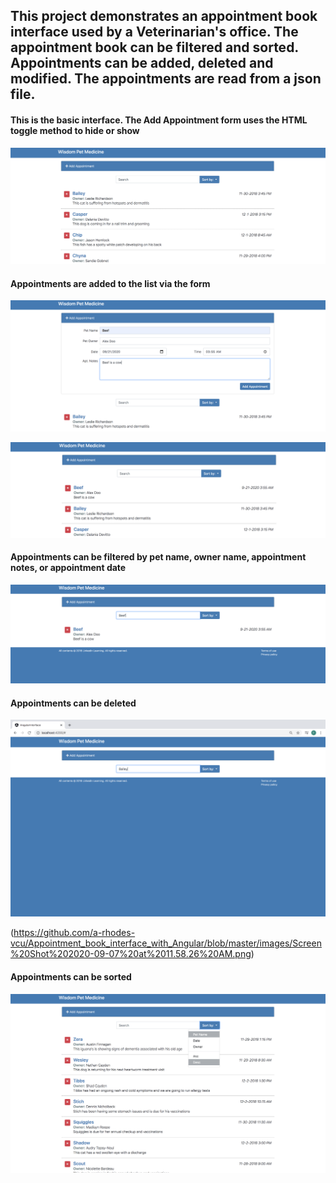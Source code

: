<h2> This project demonstrates an appointment book interface used by a Veterinarian's office. The appointment book can be filtered and sorted. Appointments can be added, deleted and modified. The appointments are read from a json file. </h2>


<h4>This is the basic interface. The Add Appointment form uses the HTML toggle method to hide or show</h4>

![image_1](https://github.com/a-rhodes-vcu/Appointment_book_interface_with_Angular/blob/master/images/Screen%20Shot%202020-09-07%20at%2011.54.59%20AM.png)

<h4>Appointments are added to the list via the form </h4>

![image_2](https://github.com/a-rhodes-vcu/Appointment_book_interface_with_Angular/blob/master/images/Screen%20Shot%202020-09-07%20at%2011.55.35%20AM.png)

![image_3](https://github.com/a-rhodes-vcu/Appointment_book_interface_with_Angular/blob/master/images/Screen%20Shot%202020-09-07%20at%2011.55.43%20AM.png)

<h4>Appointments can be filtered by pet name, owner name, appointment notes, or appointment date </h4>

![image_4](https://github.com/a-rhodes-vcu/Appointment_book_interface_with_Angular/blob/master/images/Screen%20Shot%202020-09-07%20at%2011.56.17%20AM.png)

<h4>Appointments can be deleted</h4>

![image_5](https://github.com/a-rhodes-vcu/Appointment_book_interface_with_Angular/blob/master/images/Screen%20Shot%202020-09-07%20at%2012.17.29%20PM.png)

(https://github.com/a-rhodes-vcu/Appointment_book_interface_with_Angular/blob/master/images/Screen%20Shot%202020-09-07%20at%2011.58.26%20AM.png)


<h4>Appointments can be sorted</h4>

![image_6](https://github.com/a-rhodes-vcu/Appointment_book_interface_with_Angular/blob/master/images/Screen%20Shot%202020-09-07%20at%2011.58.26%20AM.png)

